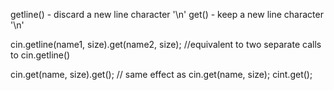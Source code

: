 getline() - discard a new line character '\n'
get() - keep a new line character '\n'

cin.getline(name1, size).get(name2, size); //equivalent to two separate calls to cin.getline()

cin.get(name, size).get(); // same effect as cin.get(name, size); cint.get();

